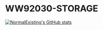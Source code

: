 # WW92030-STORAGE

[![NormalExisting's GitHub stats](https://github-readme-stats.vercel.app/api?username=WW92030-STORAGE)](https://github.com/WW92030-STORAGE/github-readme-stats)
